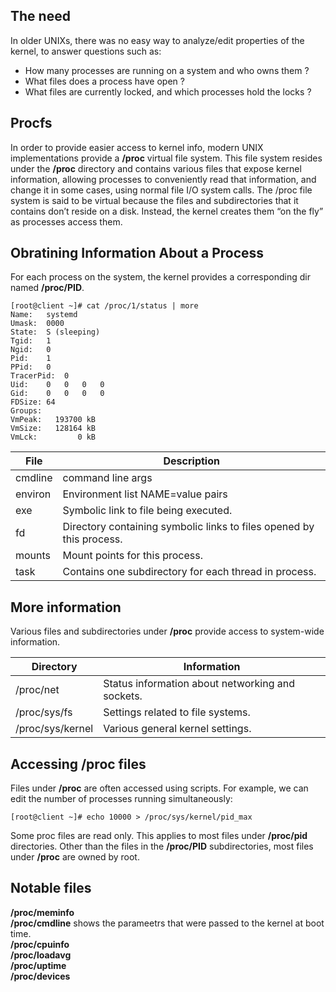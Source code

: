 ## The need
In older UNIXs, there was no easy way to analyze/edit properties of the kernel, to answer questions such as:
* How many processes are running on a system and who owns them ? <br />
* What files does a process have open ? <br />
* What files are currently locked, and which processes hold the locks ? <br />

## Procfs
In order to provide easier access to kernel info, modern UNIX implementations provide a **/proc** virtual file system. This file system resides under the **/proc** directory and contains various files that expose kernel information, allowing
processes to conveniently read that information, and change it in some cases, using normal file I/O system calls. The /proc file system is said to be virtual because the files and subdirectories that it contains don’t reside on a disk. Instead, the kernel creates them “on the fly” as processes access them.


## Obratining Information About a Process
For each process on the system, the kernel provides a corresponding dir named **/proc/PID**.

```{r, engine='bash', count_lines}
[root@client ~]# cat /proc/1/status | more
Name:	systemd
Umask:	0000
State:	S (sleeping)
Tgid:	1
Ngid:	0
Pid:	1
PPid:	0
TracerPid:	0
Uid:	0	0	0	0
Gid:	0	0	0	0
FDSize:	64
Groups:	
VmPeak:	  193700 kB
VmSize:	  128164 kB
VmLck:	       0 kB
```

File | Description | 
--- | --- |
cmdline | command line args | 
environ | Environment list NAME=value pairs |
exe | Symbolic link to file being executed. |
fd | Directory containing symbolic links to files opened by this process. |
mounts | Mount points for this process. |
task   | Contains one subdirectory for each thread in process. |

## More information
Various files and subdirectories under **/proc** provide access to system-wide information.

Directory | Information  | 
--- | --- |
/proc/net| Status information about networking and sockets. | 
/proc/sys/fs | Settings related to file systems. |
/proc/sys/kernel | Various general kernel settings. |

## Accessing /proc files
Files under **/proc** are often accessed using scripts. For example, we can edit the number of processes running simultaneously:

```{r, engine='bash', count_lines}
[root@client ~]# echo 10000 > /proc/sys/kernel/pid_max
```
Some proc files are read only. This applies to most files under **/proc/pid** directories. Other than the files in the **/proc/PID** subdirectories, most files under **/proc** are owned by root.

## Notable files
**/proc/meminfo** <br/> 
**/proc/cmdline**  shows the parameetrs that were passed to the kernel at boot time. <br />
**/proc/cpuinfo** <br />
**/proc/loadavg** <br />
**/proc/uptime** <br />
**/proc/devices**

